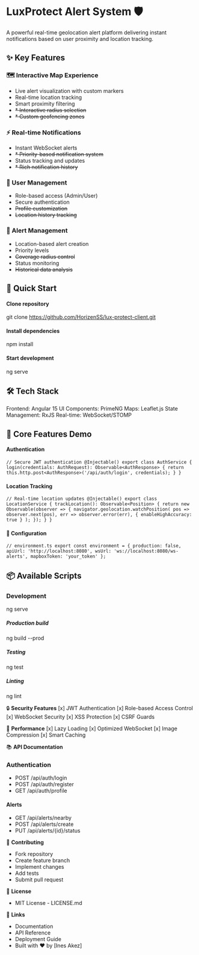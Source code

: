 # **LuxProtect Alert System** 🛡️

A powerful real-time geolocation alert platform delivering instant notifications based on user proximity and location tracking.

## ✨ **Key Features**

### 🗺️ Interactive Map Experience

* Live alert visualization with custom markers
* Real-time location tracking
* Smart proximity filtering
* ~~* Interactive radius selection~~
* ~~* Custom geofencing zones~~

### ⚡ Real-time Notifications

* Instant WebSocket alerts
* ~~* Priority-based notification system~~
* Status tracking and updates
* ~~* Rich notification history~~

### 👥 User Management

* Role-based access (Admin/User)
* Secure authentication
* ~~Profile customization~~
* ~~Location history tracking~~

### 🎯 Alert Management

* Location-based alert creation
* Priority levels
* ~~Coverage radius control~~
* Status monitoring
* ~~Historical data analysis~~

## 🚀 Quick Start
#### Clone repository
git clone https://github.com/HorizenSS/lux-protect-client.git

#### Install dependencies
npm install

#### Start development
ng serve

## 🛠️ **Tech Stack**

Frontend: Angular 15
UI Components: PrimeNG
Maps: Leaflet.js
State Management: RxJS
Real-time: WebSocket/STOMP

## 📱 **Core Features Demo**

#### Authentication

`// Secure JWT authentication
@Injectable()
export class AuthService {
login(credentials: AuthRequest): Observable<AuthResponse> {
return this.http.post<AuthResponse>('/api/auth/login', credentials);
}
}`

#### Location Tracking

`// Real-time location updates
@Injectable()
export class LocationService {
trackLocation(): Observable<Position> {
return new Observable(observer => {
navigator.geolocation.watchPosition(
pos => observer.next(pos),
err => observer.error(err),
{ enableHighAccuracy: true }
);
});
}
}`

#### 🔧 Configuration

`// environment.ts
export const environment = {
production: false,
apiUrl: 'http://localhost:8080',
wsUrl: 'ws://localhost:8080/ws-alerts',
mapboxToken: 'your_token'
};`

## 📦 **Available Scripts**
### Development
ng serve

##### Production build
ng build --prod

##### Testing
ng test

##### Linting
ng lint

🔒 **Security Features**
[x] JWT Authentication
[x] Role-based Access Control
[x] WebSocket Security
[x] XSS Protection
[x] CSRF Guards

🌟 **Performance**
[x] Lazy Loading
[x] Optimized WebSocket
[x] Image Compression
[x] Smart Caching

📚 **API Documentation**

### Authentication

* POST /api/auth/login
* POST /api/auth/register
* GET /api/auth/profile

#### Alerts

* GET /api/alerts/nearby
* POST /api/alerts/create
* PUT /api/alerts/{id}/status

🤝 **Contributing**
* Fork repository
* Create feature branch
* Implement changes
* Add tests
* Submit pull request

📄 **License**
* MIT License - LICENSE.md

🔗 **Links**
* Documentation
* API Reference
* Deployment Guide
* Built with ❤️ by [Ines Akez]
